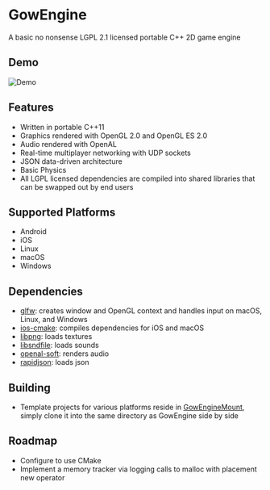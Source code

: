 # GowEngine
A basic no nonsense LGPL 2.1 licensed portable C++ 2D game engine

## Demo
![Demo](https://github.com/sgowen/GowEngine/blob/main/demo.gif)

## Features
* Written in portable C++11
* Graphics rendered with OpenGL 2.0 and OpenGL ES 2.0
* Audio rendered with OpenAL
* Real-time multiplayer networking with UDP sockets
* JSON data-driven architecture
* Basic Physics
* All LGPL licensed dependencies are compiled into shared libraries that can be swapped out by end users

## Supported Platforms
* Android
* iOS
* Linux
* macOS
* Windows

## Dependencies
* [glfw](https://github.com/glfw/glfw): creates window and OpenGL context and handles input on macOS, Linux, and Windows
* [ios-cmake](https://github.com/leetal/ios-cmake): compiles dependencies for iOS and macOS
* [libpng](https://github.com/glennrp/libpng): loads textures
* [libsndfile](https://github.com/libsndfile/libsndfile): loads sounds
* [openal-soft](https://github.com/kcat/openal-soft): renders audio
* [rapidjson](https://github.com/Tencent/rapidjson): loads json

## Building
* Template projects for various platforms reside in [GowEngineMount](https://github.com/sgowen/GowEngineMount), simply clone it into the same directory as GowEngine side by side

## Roadmap
* Configure to use CMake
* Implement a memory tracker via logging calls to malloc with placement new operator
